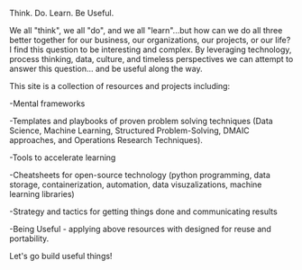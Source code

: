 Think. Do. Learn. Be Useful. 

We all "think", we all "do", and we all "learn"...but how can we do all three better together for our business, our organizations, our projects, or our life? I find this question to be interesting and complex. By leveraging technology, process thinking, data, culture, and timeless perspectives we can attempt to answer this question... and be useful along the way.  

This site is a collection of resources and projects including:

-Mental frameworks 

-Templates and playbooks of proven problem solving techniques (Data Science, Machine Learning, Structured Problem-Solving, DMAIC approaches, and Operations Research Techniques).

-Tools to accelerate learning

-Cheatsheets for open-source technology (python programming, data storage, containerization, automation, data visuzalizations, machine learning libraries)

-Strategy and tactics for getting things done and communicating results

-Being Useful - applying above resources with designed for reuse and portability.

Let's go build useful things!

